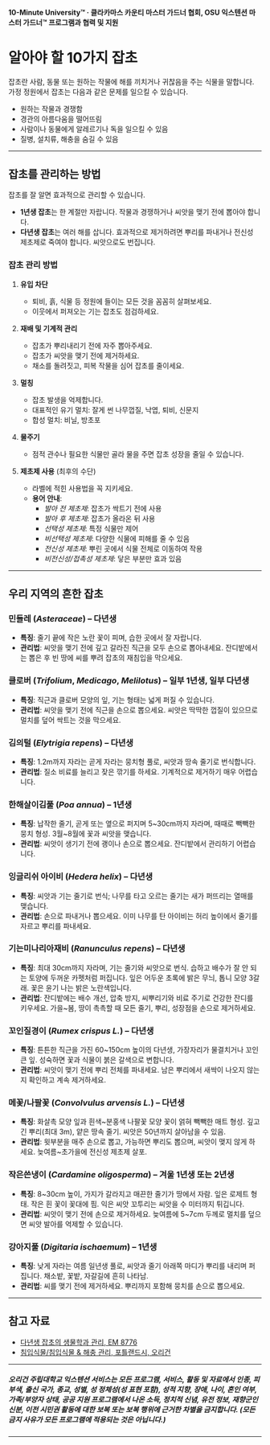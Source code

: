 #### 10-Minute University™ · 클라카마스 카운티 마스터 가드너 협회, OSU 익스텐션 마스터 가드너™ 프로그램과 협력 및 지원

# 알아야 할 10가지 잡초

잡초란 사람, 동물 또는 원하는 작물에 해를 끼치거나 귀찮음을 주는 식물을 말합니다. 가정 정원에서 잡초는 다음과 같은 문제를 일으킬 수 있습니다.
- 원하는 작물과 경쟁함
- 경관의 아름다움을 떨어뜨림
- 사람이나 동물에게 알레르기나 독을 일으킬 수 있음
- 질병, 설치류, 해충을 숨길 수 있음

---

## 잡초를 관리하는 방법

잡초를 잘 알면 효과적으로 관리할 수 있습니다.
- **1년생 잡초**는 한 계절만 자랍니다. 작물과 경쟁하거나 씨앗을 맺기 전에 뽑아야 합니다.
- **다년생 잡초**는 여러 해를 삽니다. 효과적으로 제거하려면 뿌리를 파내거나 전신성 제초제로 죽여야 합니다. 씨앗으로도 번집니다.

### 잡초 관리 방법

1. **유입 차단**
   - 퇴비, 흙, 식물 등 정원에 들이는 모든 것을 꼼꼼히 살펴보세요.
   - 이웃에서 퍼져오는 기는 잡초도 점검하세요.

2. **재배 및 기계적 관리**
   - 잡초가 뿌리내리기 전에 자주 뽑아주세요.
   - 잡초가 씨앗을 맺기 전에 제거하세요.
   - 채소를 돌려짓고, 피복 작물을 심어 잡초를 줄이세요.

3. **멀칭**
   - 잡초 발생을 억제합니다.
   - 대표적인 유기 멀치: 잘게 썬 나무껍질, 낙엽, 퇴비, 신문지
   - 합성 멀치: 비닐, 방초포

4. **물주기**
   - 점적 관수나 필요한 식물만 골라 물을 주면 잡초 성장을 줄일 수 있습니다.

5. **제초제 사용** (최후의 수단)
   - 라벨에 적힌 사용법을 꼭 지키세요.
   - **용어 안내**:
     - *발아 전 제초제*: 잡초가 싹트기 전에 사용
     - *발아 후 제초제*: 잡초가 올라온 뒤 사용
     - *선택성 제초제*: 특정 식물만 제어
     - *비선택성 제초제*: 다양한 식물에 피해를 줄 수 있음
     - *전신성 제초제*: 뿌린 곳에서 식물 전체로 이동하여 작용
     - *비전신성/접촉성 제초제*: 닿은 부분만 효과 있음

---

## 우리 지역의 흔한 잡초

### 민들레 (*Asteraceae*) – 다년생
- **특징**: 줄기 끝에 작은 노란 꽃이 피며, 습한 곳에서 잘 자랍니다.
- **관리법**: 씨앗을 맺기 전에 깊고 갈라진 직근을 모두 손으로 뽑아내세요. 잔디밭에서는 뽑은 후 빈 땅에 씨를 뿌려 잡초의 재침입을 막으세요.

### 클로버 (*Trifolium*, *Medicago*, *Melilotus*) – 일부 1년생, 일부 다년생
- **특징**: 직근과 클로버 모양의 잎, 기는 형태는 넓게 퍼질 수 있습니다.
- **관리법**: 씨앗을 맺기 전에 직근을 손으로 뽑으세요. 씨앗은 딱딱한 껍질이 있으므로 멀치를 덮어 싹트는 것을 막으세요.

### 김의털 (*Elytrigia repens*) – 다년생
- **특징**: 1.2m까지 자라는 곧게 자라는 뭉치형 풀로, 씨앗과 땅속 줄기로 번식합니다.
- **관리법**: 질소 비료를 늘리고 잦은 깎기를 하세요. 기계적으로 제거하기 매우 어렵습니다.

### 한해살이김풀 (*Poa annua*) – 1년생
- **특징**: 납작한 줄기, 곧게 또는 옆으로 퍼지며 5~30cm까지 자라며, 때때로 빽빽한 뭉치 형성. 3월~8월에 꽃과 씨앗을 맺습니다.
- **관리법**: 씨앗이 생기기 전에 괭이나 손으로 뽑으세요. 잔디밭에서 관리하기 어렵습니다.

### 잉글리쉬 아이비 (*Hedera helix*) – 다년생
- **특징**: 씨앗과 기는 줄기로 번식; 나무를 타고 오르는 줄기는 새가 퍼뜨리는 열매를 맺습니다.
- **관리법**: 손으로 파내거나 뽑으세요. 이미 나무를 탄 아이비는 허리 높이에서 줄기를 자르고 뿌리를 파내세요.

### 기는미나리아재비 (*Ranunculus repens*) – 다년생
- **특징**: 최대 30cm까지 자라며, 기는 줄기와 씨앗으로 번식. 습하고 배수가 잘 안 되는 토양에 두꺼운 카펫처럼 퍼집니다. 잎은 어두운 초록에 밝은 무늬, 톱니 모양 3갈래. 꽃은 윤기 나는 밝은 노란색입니다.
- **관리법**: 잔디밭에는 배수 개선, 압축 방지, 씨뿌리기와 비료 주기로 건강한 잔디를 키우세요. 가을~봄, 땅이 촉촉할 때 모든 줄기, 뿌리, 성장점을 손으로 제거하세요.

### 꼬인질경이 (*Rumex crispus L.*) – 다년생
- **특징**: 튼튼한 직근을 가진 60~150cm 높이의 다년생, 가장자리가 물결치거나 꼬인 큰 잎. 성숙하면 꽃과 식물이 붉은 갈색으로 변합니다.
- **관리법**: 씨앗이 맺기 전에 뿌리 전체를 파내세요. 남은 뿌리에서 새싹이 나오지 않는지 확인하고 계속 제거하세요.

### 메꽃/나팔꽃 (*Convolvulus arvensis L.*) – 다년생
- **특징**: 화살촉 모양 잎과 흰색~분홍색 나팔꽃 모양 꽃이 얽혀 빽빽한 매트 형성. 깊고 긴 뿌리(최대 3m), 얕은 땅속 줄기. 씨앗은 50년까지 살아남을 수 있음.
- **관리법**: 윗부분을 매주 손으로 뽑고, 가능하면 뿌리도 뽑으며, 씨앗이 맺지 않게 하세요. 늦여름~초가을에 전신성 제초제 살포.

### 작은쓴냉이 (*Cardamine oligosperma*) – 겨울 1년생 또는 2년생
- **특징**: 8~30cm 높이, 가지가 갈라지고 매끈한 줄기가 땅에서 자람. 잎은 로제트 형태. 작은 흰 꽃이 꽃대에 핌. 익은 씨앗 꼬투리는 씨앗을 수 미터까지 튀깁니다.
- **관리법**: 씨앗이 맺기 전에 손으로 제거하세요. 늦여름에 5~7cm 두께로 멀치를 덮으면 씨앗 발아를 억제할 수 있습니다.

### 강아지풀 (*Digitaria ischaemum*) – 1년생
- **특징**: 낮게 자라는 여름 일년생 풀로, 씨앗과 줄기 아래쪽 마디가 뿌리를 내리며 퍼집니다. 채소밭, 꽃밭, 자갈길에 흔히 나타남.
- **관리법**: 씨를 맺기 전에 제거하세요. 뿌리까지 포함해 뭉치를 손으로 뽑으세요.

---

## 참고 자료

- [다년생 잡초의 생물학과 관리, EM 8776](https://catalog.extension.oregonstate.edu)
- [침입식물/침입식물 & 해충 관리, 포틀랜드시, 오리건](https://www.portlandoregon.gov)

---

##### 오리건 주립대학교 익스텐션 서비스는 모든 프로그램, 서비스, 활동 및 자료에서 인종, 피부색, 출신 국가, 종교, 성별, 성 정체성(성 표현 포함), 성적 지향, 장애, 나이, 혼인 여부, 가족/부양자 상태, 공공 지원 프로그램에서 나온 소득, 정치적 신념, 유전 정보, 재향군인 신분, 이전 시민권 활동에 대한 보복 또는 보복 행위에 근거한 차별을 금지합니다. (모든 금지 사유가 모든 프로그램에 적용되는 것은 아닙니다.)
---